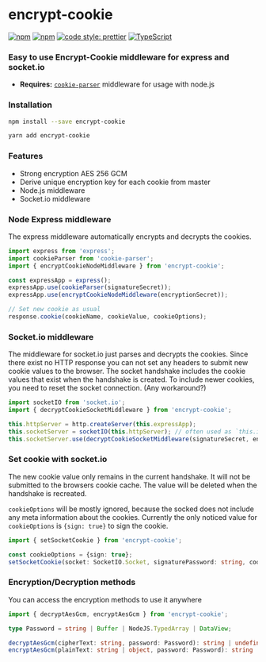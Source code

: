 # encrypt-cookie
[![npm](https://img.shields.io/npm/v/encrypt-cookie.svg)](https://www.npmjs.com/package/encrypt-cookie)
[![npm](https://img.shields.io/npm/dm/encrypt-cookie.svg)](https://www.npmjs.com/package/encrypt-cookie)
[![code style: prettier](https://img.shields.io/badge/code_style-prettier-ff69b4.svg)](https://github.com/prettier/prettier)
[![TypeScript](https://badges.frapsoft.com/typescript/code/typescript.png?v=101)](https://www.typescriptlang.org/)
### Easy to use Encrypt-Cookie middleware for express and socket.io
- **Requires:** [`cookie-parser`](https://www.npmjs.com/package/cookie-parser) middleware for usage with node.js

### Installation
```sh
npm install --save encrypt-cookie
```
```sh
yarn add encrypt-cookie
```


### Features
- Strong encryption AES 256 GCM
- Derive unique encryption key for each cookie from master
- Node.js middleware
- Socket.io middleware

### Node Express middleware
The express middleware automatically encrypts and decrypts the cookies.

```js
import express from 'express';
import cookieParser from 'cookie-parser';
import { encryptCookieNodeMiddleware } from 'encrypt-cookie';

const expressApp = express();
expressApp.use(cookieParser(signatureSecret));
expressApp.use(encryptCookieNodeMiddleware(encryptionSecret));

// Set new cookie as usual
response.cookie(cookieName, cookieValue, cookieOptions);
```

### Socket.io middleware
The middleware for socket.io just parses and decrypts the cookies. 
Since there exist no HTTP response you can not set any headers to submit
new cookie values to the browser. The socket handshake includes the cookie
values that exist when the handshake is created. To include newer cookies,
you need to reset the socket connection. (Any workaround?)
```js
import socketIO from 'socket.io';
import { decryptCookieSocketMiddleware } from 'encrypt-cookie';

this.httpServer = http.createServer(this.expressApp);
this.socketServer = socketIO(this.httpServer); // often used as `this.io
this.socketServer.use(decryptCookieSocketMiddleware(signatureSecret, encryptionSecret));


```
### Set cookie with socket.io
The new cookie value only remains in the current handshake. 
It will not be submitted to the browsers cookie cache. The value will be deleted
when the handshake is recreated.

`cookieOptions` will be mostly ignored, because the socked does not include any meta
information about the cookies. Currently the only noticed value for 
`cookieOptions` is `{sign: true}` to sign the cookie.
```ts
import { setSocketCookie } from 'encrypt-cookie';

const cookieOptions = {sign: true};
setSocketCookie(socket: SocketIO.Socket, signaturePassword: string, cookieName: string, cookieValue: any, cookieOptions: express.CookieOptions): void
```

### Encryption/Decryption methods
You can access the encryption methods to use it anywhere
```ts
import { decryptAesGcm, encryptAesGcm } from 'encrypt-cookie';

type Password = string | Buffer | NodeJS.TypedArray | DataView;

decryptAesGcm(cipherText: string, password: Password): string | undefined
encryptAesGcm(plainText: string | object, password: Password): string | undefined

```
